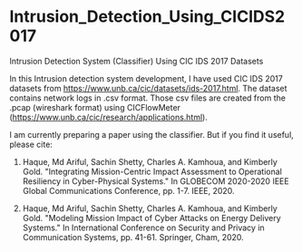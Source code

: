# Intrusion_Detection_Using_CICIDS2017
Intrusion Detection System (Classifier) Using CIC IDS 2017 Datasets

In this Intrusion detection system development, I have used CIC IDS 2017 datasets from https://www.unb.ca/cic/datasets/ids-2017.html. The dataset contains network logs in .csv format. Those csv files are created from the .pcap (wireshark format) using CICFlowMeter (https://www.unb.ca/cic/research/applications.html). 

I am currently preparing a paper using the classifier. But if you find it useful, please cite: 

1. Haque, Md Ariful, Sachin Shetty, Charles A. Kamhoua, and Kimberly Gold. "Integrating Mission-Centric Impact Assessment to Operational Resiliency in Cyber-Physical Systems." In GLOBECOM 2020-2020 IEEE Global Communications Conference, pp. 1-7. IEEE, 2020.

2. Haque, Md Ariful, Sachin Shetty, Charles A. Kamhoua, and Kimberly Gold. "Modeling Mission Impact of Cyber Attacks on Energy Delivery Systems." In International Conference on Security and Privacy in Communication Systems, pp. 41-61. Springer, Cham, 2020.

